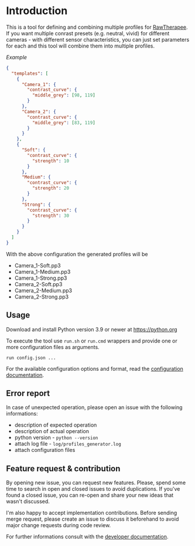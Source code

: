 # Introduction

This is a tool for defining and combining multiple profiles for
[RawTherapee](http://rawtherapee.com/).
If you want multiple conrast presets (e.g. neutral, vivid) for different cameras -
with different sensor characteristics, you can just set parameters for each
and this tool will combine them into multiple profiles.

*Example*

```json
{
  "templates": [
    {
      "Camera_1": {
        "contrast_curve": {
          "middle_grey": [98, 119]
        }
      },
      "Camera_2": {
        "contrast_curve": {
          "middle_grey": [83, 119]
        }
      }
    },
    {
      "Soft": {
        "contrast_curve": {
          "strength": 10
        }
      },
      "Medium": {
        "contrast_curve": {
          "strength": 20
        }
      },
      "Strong": {
        "contrast_curve": {
          "strength": 30
        }
      }
    }
  ]
}
```

With the above configuration the generated profiles will be
* Camera_1-Soft.pp3
* Camera_1-Medium.pp3
* Camera_1-Strong.pp3
* Camera_2-Soft.pp3
* Camera_2-Medium.pp3
* Camera_2-Strong.pp3

## Usage

Download and install Python version 3.9 or newer at https://python.org

To execute the tool use `run.sh` or `run.cmd` wrappers and provide
one or more configuration files as arguments.

```
run config.json ...
```

For the available configuration options and format,
read the [configuration documentation](docs/configuration.md).

## Error report

In case of unexpected operation, please open an issue with the following informations:
* description of expected operation
* description of actual operation
* python version - `python --version`
* attach log file - `log/profiles_generator.log`
* attach configuration files

## Feature request & contribution

By opening new issue, you can request new features.
Please, spend some time to search in open and closed issues to avoid duplications.
If you've found a closed issue, you can re-open and share your new ideas that wasn't
discussed.

I'm also happy to accept implementation contributions.
Before sending merge request, please create an issue to discuss it beforehand to avoid
major change requests during code review.

For further informations consult with the [developer documentation](docs/developer.md).
